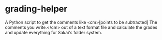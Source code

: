 # grading-helper
A Python script to get the comments like &lt;cm>[points to be subtracted] The comments you write.&lt;/cm> out of a text format file and calculate the grades and update everything for Sakai's folder system.

